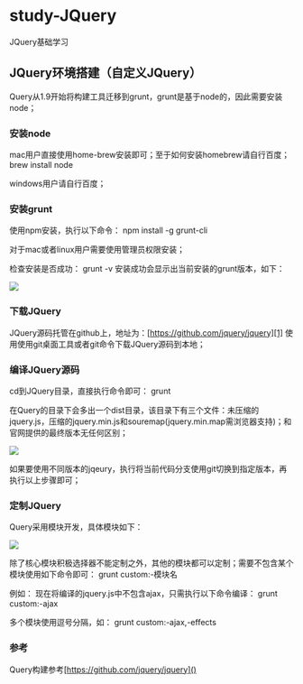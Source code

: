 # study-JQuery
JQuery基础学习

## JQuery环境搭建（自定义JQuery）

Query从1.9开始将构建工具迁移到grunt，grunt是基于node的，因此需要安装node；

### 安装node

mac用户直接使用home-brew安装即可；至于如何安装homebrew请自行百度；
	brew install node

windows用户请自行百度；

### 安装grunt

使用npm安装，执行以下命令：
	npm install -g grunt-cli

对于mac或者linux用户需要使用管理员权限安装；

检查安装是否成功：
	grunt -v
安装成功会显示出当前安装的grunt版本，如下：

![][image-1]

### 下载JQuery

JQuery源码托管在github上，地址为：[https://github.com/jquery/jquery][1]
使用使用git桌面工具或者git命令下载JQuery源码到本地；

### 编译JQuery源码

cd到JQuery目录，直接执行命令即可：
	grunt

在Query的目录下会多出一个dist目录，该目录下有三个文件：未压缩的jquery.js，压缩的jquery.min.js和souremap(jquery.min.map需浏览器支持)；和官网提供的最终版本无任何区别；

![][image-2]

如果要使用不同版本的jqeury，执行将当前代码分支使用git切换到指定版本，再执行以上步骤即可；

### 定制JQuery

Query采用模块开发，具体模块如下：

![][image-3]

除了核心模块积极选择器不能定制之外，其他的模块都可以定制；需要不包含某个模块使用如下命令即可：
	grunt custom:-模块名

例如：
现在将编译的jquery.js中不包含ajax，只需执行以下命令编译：
			grunt custom:-ajax

多个模块使用逗号分隔，如：
		grunt custom:-ajax,-effects

### 参考

Query构建参考[https://github.com/jquery/jquery]()

[1]:	https://github.com/jquery/jquery


[image-1]:	grunt%20-v.png
[image-2]:	dist-jquery.png
[image-3]:	core.png
